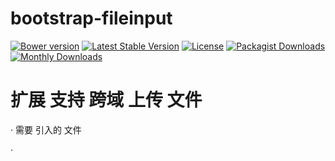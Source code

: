 bootstrap-fileinput
===================

[![Bower version](https://badge.fury.io/bo/bootstrap-fileinput.svg)](http://badge.fury.io/bo/bootstrap-fileinput)
[![Latest Stable Version](https://poser.pugx.org/kartik-v/bootstrap-fileinput/v/stable)](https://packagist.org/packages/kartik-v/bootstrap-fileinput)
[![License](https://poser.pugx.org/kartik-v/bootstrap-fileinput/license)](https://packagist.org/packages/kartik-v/bootstrap-fileinput)
[![Packagist Downloads](https://poser.pugx.org/kartik-v/bootstrap-fileinput/downloads)](https://packagist.org/packages/kartik-v/bootstrap-fileinput)
[![Monthly Downloads](https://poser.pugx.org/kartik-v/bootstrap-fileinput/d/monthly)](https://packagist.org/packages/kartik-v/bootstrap-fileinput)

# 扩展 支持 跨域 上传 文件

· 需要 引入的 文件
   <link href="css/fileinput.min.css" media="all" rel="stylesheet" type="text/css" />
    <link href="css/bootstrap3.css" media="all" rel="stylesheet" type="text/css" />
    <script src="js/fileinput.js" type="text/javascript"></script>
    <script src="js/locales/zh.js" type="text/javascript"></script>
    <script src="js/jquery.iframe-transport.js" type="text/javascript"></script>
·

